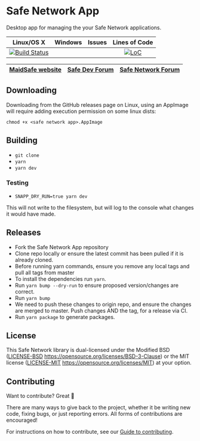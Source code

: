 # Safe Network App

Desktop app for managing the your Safe Network applications.

|                                                                Linux/OS X                                                                 | Windows | Issues |                                                Lines of Code                                                 |
| :---------------------------------------------------------------------------------------------------------------------------------------: | :-----: | :----: | :----------------------------------------------------------------------------------------------------------: |
| [![Build Status](https://travis-ci.com/maidsafe/safe_launchpad_app.svg?branch=master)](https://travis-ci.com/maidsafe/safe_launchpad_app) |         |        | [![LoC](https://tokei.rs/b1/github/maidsafe/sn_app)](https://github.com/maidsafe/sn_app) |

| [MaidSafe website](https://maidsafe.net) | [Safe Dev Forum](https://forum.safedev.org) | [Safe Network Forum](https://safenetforum.org) |
| :--------------------------------------: | :-----------------------------------------: | :--------------------------------------------: |

## Downloading

Downloading from the GitHub releases page on Linux, using an AppImage will require adding execution permission on some linux dists:

`chmod +x <safe network app>.AppImage`

## Building

-   `git clone`
-   `yarn`
-   `yarn dev`

### Testing

-   `SNAPP_DRY_RUN=true yarn dev`

This will not write to the filesystem, but will log to the console what changes it would have made.

## Releases

-   Fork the Safe Network App repository
-   Clone repo locally or ensure the latest commit has been pulled if it is already cloned.
-   Before running yarn commands, ensure you remove any local tags and pull all tags from master
-   To install the dependencies run `yarn`.
-   Run `yarn bump --dry-run` to ensure proposed version/changes are correct.
-   Run `yarn bump`
-   We need to push these changes to origin repo, and ensure the changes are merged to master. Push changes AND the tag, for a release via CI.
-   Run `yarn package` to generate packages.

## License

This Safe Network library is dual-licensed under the Modified BSD ([LICENSE-BSD](LICENSE-BSD) https://opensource.org/licenses/BSD-3-Clause) or the MIT license ([LICENSE-MIT](LICENSE-MIT) https://opensource.org/licenses/MIT) at your option.

## Contributing

Want to contribute? Great :tada:

There are many ways to give back to the project, whether it be writing new code, fixing bugs, or just reporting errors. All forms of contributions are encouraged!

For instructions on how to contribute, see our [Guide to contributing](https://github.com/maidsafe/QA/blob/master/CONTRIBUTING.md).
